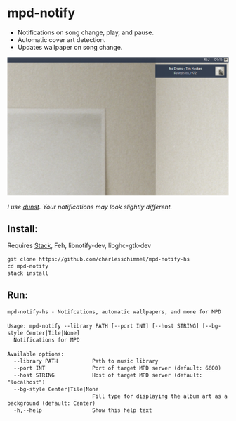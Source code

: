 # mpd-notify

* Notifications on song change, play, and pause.
* Automatic cover art detection.
* Updates wallpaper on song change.

![mpd-notify-screenshot.png](mpd-notify-screenshot.png)

_I use [dunst](https://wiki.archlinux.org/index.php/Dunst). Your notifications may look slightly different._


## Install:
Requires [Stack](https://docs.haskellstack.org/en/stable/README/), Feh, libnotify-dev, libghc-gtk-dev

    git clone https://github.com/charlesschimmel/mpd-notify-hs
    cd mpd-notify
    stack install

## Run:
    mpd-notify-hs - Notifcations, automatic wallpapers, and more for MPD

    Usage: mpd-notify --library PATH [--port INT] [--host STRING] [--bg-style Center|Tile|None]
      Notifications for MPD

    Available options:
      --library PATH           Path to music library
      --port INT               Port of target MPD server (default: 6600)
      --host STRING            Host of target MPD server (default: "localhost")
      --bg-style Center|Tile|None
                               Fill type for displaying the album art as a background (default: Center)
      -h,--help                Show this help text
